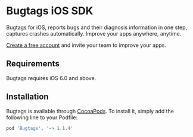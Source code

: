 # Bugtags iOS SDK
Bugtags for iOS, reports bugs and their diagnosis information in one step, captures crashes automatically. Improve your apps anywhere, anytime.

[Create a free account](http://bugtags.com/) and invite your team to improve your apps.

## Requirements

Bugtags requires iOS 6.0 and above.

## Installation

Bugtags is available through [CocoaPods](http://cocoapods.org). To install
it, simply add the following line to your Podfile:

```ruby
pod 'Bugtags', '~> 1.1.4'
```
